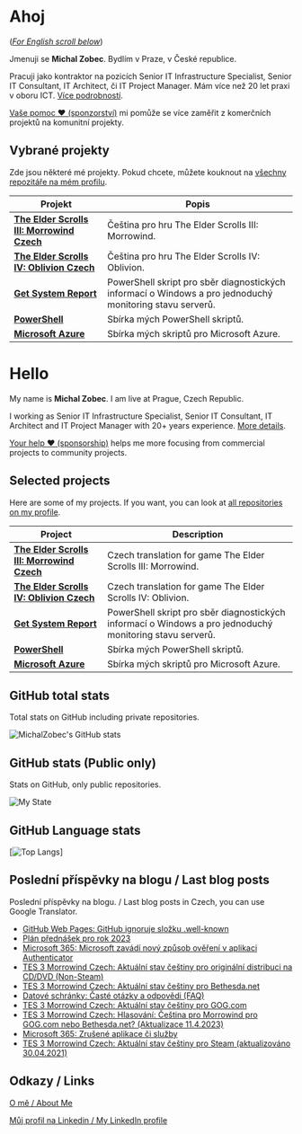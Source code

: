 # Ahoj

<a name="documenttitle"></a>

([*For English scroll below*](#english "For English scroll below"))

Jmenuji se **Michal Zobec**. Bydlím v Praze, v České republice.

Pracuji jako kontraktor na pozicích Senior IT Infrastructure Specialist, Senior IT Consultant, IT Architect, či IT Project Manager. Mám více než 20 let praxi v oboru ICT. [Více podrobností](MichalZobec-About.md).

[Vaše pomoc :heart: (sponzorství)](https://www.patreon.com/michalzobec) mi pomůže se více zaměřit z komerčních projektů na komunitní projekty.

## Vybrané projekty

Zde jsou některé mé projekty. Pokud chcete, můžete kouknout na [všechny repozitáře na mém profilu](https://github.com/michalzobec?tab=repositories).

| Projekt | Popis |
| --- | --- |
| **[The Elder Scrolls III: Morrowind Czech](https://github.com/michalzobec/TES3-Morrowind-cesky)** | Čeština pro hru The Elder Scrolls III: Morrowind. |
| **[The Elder Scrolls IV: Oblivion Czech](https://github.com/michalzobec/TES4-Oblivion-cesky)** | Čeština pro hru The Elder Scrolls IV: Oblivion. |
| **[Get System Report](https://github.com/michalzobec/Get-SystemReport)** | PowerShell skript pro sběr diagnostických informací o Windows a pro jednoduchý monitoring stavu serverů. |
| **[PowerShell](https://github.com/michalzobec/PowerShell)** | Sbírka mých PowerShell skriptů. |
| **[Microsoft Azure](https://github.com/michalzobec/microsoft-azure)** | Sbírka mých skriptů pro Microsoft Azure. |

<a name="english"></a>

# Hello

My name is **Michal Zobec**. I am live at Prague, Czech Republic.

I working as Senior IT Infrastructure Specialist, Senior IT Consultant, IT Architect and IT Project Manager with 20+ years experience. [More details](MichalZobec-About.md#english).

[Your help :heart: (sponsorship)](https://www.patreon.com/michalzobec) helps me more focusing from commercial projects to community projects.

## Selected projects

Here are some of my projects. If you want, you can look at [all repositories on my profile](https://github.com/michalzobec?tab=repositories).

| Project | Description |
| --- | --- |
| **[The Elder Scrolls III: Morrowind Czech](https://github.com/michalzobec/TES3-Morrowind-cesky)** | Czech translation for game The Elder Scrolls III: Morrowind. |
| **[The Elder Scrolls IV: Oblivion Czech](https://github.com/michalzobec/TES4-Oblivion-cesky)** | Czech translation for game The Elder Scrolls IV: Oblivion. |
| **[Get System Report](https://github.com/michalzobec/Get-SystemReport)** | PowerShell skript pro sběr diagnostických informací o Windows a pro jednoduchý monitoring stavu serverů. |
| **[PowerShell](https://github.com/michalzobec/PowerShell)** | Sbírka mých PowerShell skriptů. |
| **[Microsoft Azure](https://github.com/michalzobec/microsoft-azure)** | Sbírka mých skriptů pro Microsoft Azure. |

## GitHub total stats

Total stats on GitHub including private repositories.

![MichalZobec's GitHub stats](https://github-readme-stats.vercel.app/api?username=michalzobec&count_private=true&show_icons=true)


## GitHub stats (Public only)

Stats on GitHub, only public repositories.

![My State](https://github-readme-stats.vercel.app/api?username=michalzobec&show_icons=true)

## GitHub Language stats

[![Top Langs](https://github-readme-stats.vercel.app/api/top-langs/?username=michalzobec&langs_count=10&layout=compact)]

## Poslední příspěvky na blogu / Last blog posts

Poslední příspěvky na blogu. / Last blog posts in Czech, you can use Google Translator.

<!-- BLOG-POST-LIST:START -->
- [GitHub Web Pages: GitHub ignoruje složku .well-known](https://www.michalzobec.cz/github-web-pages-github-ignoruje-slozku-well-known-8944)
- [Plán přednášek pro rok 2023](https://www.michalzobec.cz/plan-prednasek-pro-rok-2023-8938)
- [Microsoft 365: Microsoft zavádí nový způsob ověření v aplikaci Authenticator](https://www.michalzobec.cz/microsoft-365-microsoft-zavadi-novy-zpusob-overeni-v-aplikaci-authenticator-8929)
- [TES 3 Morrowind Czech: Aktuální stav češtiny pro originální distribuci na CD/DVD &lpar;Non-Steam&rpar;](https://www.michalzobec.cz/tes-3-morrowind-czech-aktualni-stav-cestiny-pro-originalni-distribuci-na-cd-dvd-non-steam-8897)
- [TES 3 Morrowind Czech: Aktuální stav češtiny pro Bethesda.net](https://www.michalzobec.cz/tes-3-morrowind-czech-aktualni-stav-cestiny-pro-bethesda-net-8906)
- [Datové schránky: Časté otázky a odpovědi &lpar;FAQ&rpar;](https://www.michalzobec.cz/datove-schranky-caste-otazky-a-odpovedi-faq-8886)
- [TES 3 Morrowind Czech: Aktuální stav češtiny pro GOG.com](https://www.michalzobec.cz/tes-3-morrowind-czech-aktualni-stav-cestiny-pro-gog-com-8895)
- [TES 3 Morrowind Czech: Hlasování: Čeština pro Morrowind pro GOG.com nebo Bethesda.net? &lpar;Aktualizace 11.4.2023&rpar;](https://www.michalzobec.cz/tes-3-morrowind-czech-preferovane-online-digitalni-distribucni-platformy-hlasovani-8041)
- [Microsoft 365: Zrušené aplikace či služby](https://www.michalzobec.cz/microsoft-365-zrusene-aplikace-ci-sluzby-8883)
- [TES 3 Morrowind Czech: Aktuální stav češtiny pro Steam &lpar;aktualizováno 30.04.2021&rpar;](https://www.michalzobec.cz/tes-3-morrowind-czech-aktualni-stav-cestiny-4624)
<!-- BLOG-POST-LIST:END -->

## Odkazy / Links

[O mě / About Me](https://zob.ec/mylinktree)

[Můj profil na Linkedin / My LinkedIn profile](https://zob.ec/mylinkedin)
